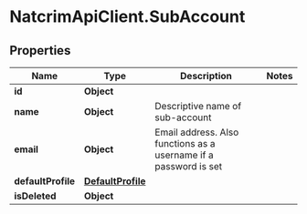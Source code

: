 # NatcrimApiClient.SubAccount

## Properties

Name | Type | Description | Notes
------------ | ------------- | ------------- | -------------
**id** | **Object** |  | 
**name** | **Object** | Descriptive name of sub-account | 
**email** | **Object** | Email address. Also functions as a username if a password is set | 
**defaultProfile** | [**DefaultProfile**](DefaultProfile.md) |  | 
**isDeleted** | **Object** |  | 


